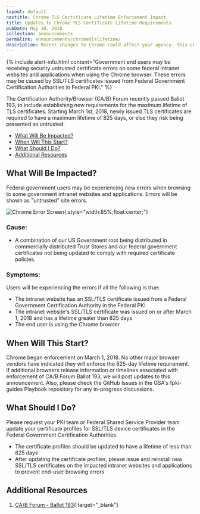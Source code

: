 ```yaml
---
layout: default
navtitle: Chrome TLS Certificate Lifetime Enforcement Impact
title: Updates to Chrome TLS Certificate Lifetime Requirements
pubDate: May 10, 2018
collection: announcements
permalink: announcements/chrometlslifetime/
description: Recent changes to Chrome could affect your agency. This change requires all TLS/SSL certificates issued on or after **March 1, 2018** to have a maximum lifetime of 825 days. Please review this announcement to learn what will be impacted and to identify actions you can take to prevent problems.<br><br>
---
```


{% include alert-info.html content="Government end users may be receiving security untrusted certificate errors on some federal intranet websites and applications when using the Chrome browser. These errors may be caused by SSL/TLS certificates issued from Federal Government Certification Authorities in Federal PKI." %} 

The Certification Authority/Browser (CA/B) Forum recently passed Ballot 193, to include establishing new requirements for the maximum lifetime of TLS certificates. Starting March 1st, 2018, newly issued TLS certificates are required to have a maximum lifetime of 825 days, or else they risk being presented as untrusted.

- [What Will Be Impacted?](#what-will-be-impacted)
- [When Will This Start?](#when-will-this-start)
- [What Should I Do?](#what-should-i-do)
- [Additional Resources](#additional-resources)

## What Will Be Impacted?
Federal government users may be experiencing new errors when browsing to some government intranet websites and applications.
Errors will be shown as "untrusted" site errors.

![Chrome Error Screen]({{site.baseurl}}/img/google_ballot193_hot_topic_error.png){:style="width:85%;float:center;"}

### Cause: ### 
- A combination of our US Government root being distributed in commercially distributed Trust Stores and our federal government certificates not being updated to comply with required certificate policies.

### Symptoms: ###
Users will be experiencing the errors if all the following is true:
- The intranet website has an SSL/TLS certificate issued from a Federal Government Certification Authority in the Federal PKI
- The intranet website's SSL/TLS certificate was issued on or after March 1, 2018 and has a lifetime greater than 825 days
- The end user is using the Chrome browser

## When Will This Start?
Chrome began enforcement on March 1, 2018. No other major browser vendors have indicated they will enforce the 825-day lifetime requirement. If additional browsers release information or timelines associated with enforcement of CA/B Forum Ballot 193, we will post updates to this announcement. Also, please check the GitHub Issues in the GSA's fpki-guides Playbook repository for any in-progress discussions.

## What Should I Do?
Please request your PKI team or Federal Shared Service Provider team update your certificate profiles for SSL/TLS device certificates in the Federal Government Certification Authorities.
- The certificate profiles should be updated to have a lifetime of less than 825 days
- After updating the certificate profiles, please issue and reinstall new SSL/TLS certificates on the impacted intranet websites and applications to prevent end-user browsing errors

## Additional Resources
1. [CA/B Forum - Ballot 193](https://cabforum.org/2017/03/17/ballot-193-825-day-certificate-lifetimes/){:target="_blank"}
